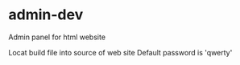 # admin-dev
Admin panel for html website

Locat build file into source of web site
Default password is 'qwerty'
